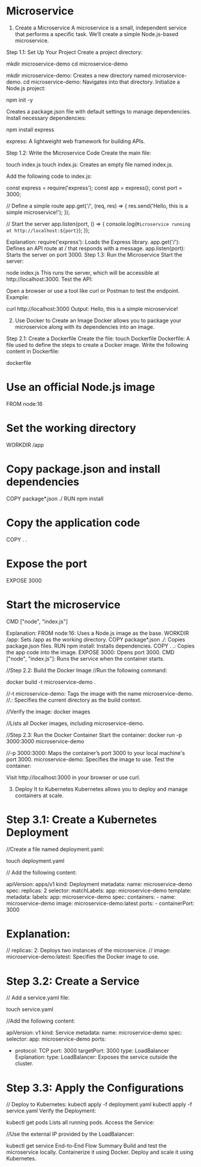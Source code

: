 # Microservice

1. Create a Microservice
A microservice is a small, independent service that performs a specific task. We’ll create a simple Node.js-based microservice.

Step 1.1: Set Up Your Project
Create a project directory:

mkdir microservice-demo
cd microservice-demo

mkdir microservice-demo: Creates a new directory named microservice-demo.
cd microservice-demo: Navigates into that directory.
Initialize a Node.js project:

npm init -y

Creates a package.json file with default settings to manage dependencies.
Install necessary dependencies:

npm install express

express: A lightweight web framework for building APIs.


Step 1.2: Write the Microservice Code
Create the main file:

touch index.js
touch index.js: Creates an empty file named index.js.


Add the following code to index.js:

const express = require('express');
const app = express();
const port = 3000;

// Define a simple route
app.get('/', (req, res) => {
    res.send('Hello, this is a simple microservice!');
});

// Start the server
app.listen(port, () => {
    console.log(`Microservice running at http://localhost:${port}`);
});


Explanation:
require('express'): Loads the Express library.
app.get('/'): Defines an API route at / that responds with a message.
app.listen(port): Starts the server on port 3000.
Step 1.3: Run the Microservice
Start the server:


node index.js
This runs the server, which will be accessible at http://localhost:3000.
Test the API:

Open a browser or use a tool like curl or Postman to test the endpoint.
Example:


curl http://localhost:3000
Output: Hello, this is a simple microservice!


2. Use Docker to Create an Image
Docker allows you to package your microservice along with its dependencies into an image.

Step 2.1: Create a Dockerfile
Create the file:
touch Dockerfile
Dockerfile: A file used to define the steps to create a Docker image.
Write the following content in Dockerfile:

dockerfile

# Use an official Node.js image
FROM node:16

# Set the working directory
WORKDIR /app

# Copy package.json and install dependencies
COPY package*.json ./
RUN npm install

# Copy the application code
COPY . .

# Expose the port
EXPOSE 3000

# Start the microservice
CMD ["node", "index.js"]


Explanation:
FROM node:16: Uses a Node.js image as the base.
WORKDIR /app: Sets /app as the working directory.
COPY package*.json ./: Copies package.json files.
RUN npm install: Installs dependencies.
COPY . .: Copies the app code into the image.
EXPOSE 3000: Opens port 3000.
CMD ["node", "index.js"]: Runs the service when the container starts.


//Step 2.2: Build the Docker Image
//Run the following command:

docker build -t microservice-demo .

//-t microservice-demo: Tags the image with the name microservice-demo.
//.: Specifies the current directory as the build context.

//Verify the image:
docker images

//Lists all Docker images, including microservice-demo.

//Step 2.3: Run the Docker Container
Start the container:
docker run -p 3000:3000 microservice-demo

//-p 3000:3000: Maps the container’s port 3000 to your local machine's port 3000.
microservice-demo: Specifies the image to use.
Test the container:

Visit http://localhost:3000 in your browser or use curl.


3. Deploy It to Kubernetes
Kubernetes allows you to deploy and manage containers at scale.

# Step 3.1: Create a Kubernetes Deployment
//Create a file named deployment.yaml:

touch deployment.yaml

// Add the following content:

apiVersion: apps/v1
kind: Deployment
metadata:
  name: microservice-demo
spec:
  replicas: 2
  selector:
    matchLabels:
      app: microservice-demo
  template:
    metadata:
      labels:
        app: microservice-demo
    spec:
      containers:
      - name: microservice-demo
        image: microservice-demo:latest
        ports:
        - containerPort: 3000

# Explanation:
// replicas: 2: Deploys two instances of the microservice.
// image: microservice-demo:latest: Specifies the Docker image to use.

# Step 3.2: Create a Service
// Add a service.yaml file:

touch service.yaml

//Add the following content:

apiVersion: v1
kind: Service
metadata:
  name: microservice-demo
spec:
  selector:
    app: microservice-demo
  ports:
  - protocol: TCP
    port: 3000
    targetPort: 3000
  type: LoadBalancer
Explanation:
type: LoadBalancer: Exposes the service outside the cluster.

# Step 3.3: Apply the Configurations
// Deploy to Kubernetes:
kubectl apply -f deployment.yaml
kubectl apply -f service.yaml
Verify the Deployment:


kubectl get pods
Lists all running pods.
Access the Service:

//Use the external IP provided by the LoadBalancer:

kubectl get service
End-to-End Flow Summary
Build and test the microservice locally.
Containerize it using Docker.
Deploy and scale it using Kubernetes.


